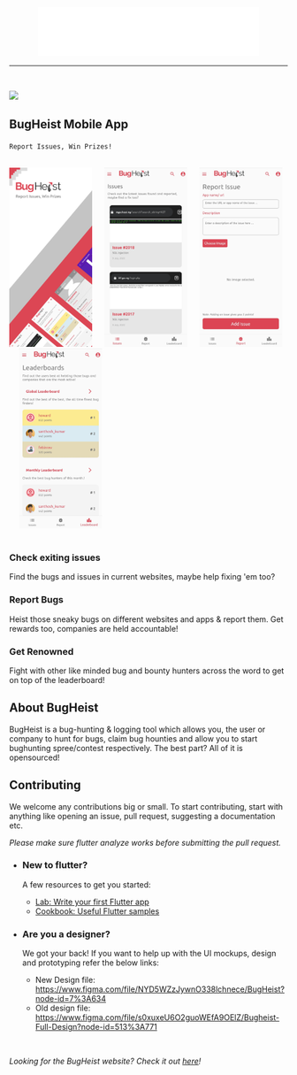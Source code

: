 
<div align=center>
    <img src="./assets/logo_white.png" width=400> 
</div>
<hr><br>

<img src="https://api.codemagic.io/apps/62313f4cc7f7cf30b70c778b/62313f4cc7f7cf30b70c778a/status_badge.svg"><br/>

## BugHeist Mobile App
`Report Issues, Win Prizes!`

<div>
    <br/>
    <img src="./assets/github/gh_screen1.png" width=150> &emsp;
    <img src="./assets/github/gh_screen2.png" width=150> &emsp;
    <img src="./assets/github/gh_screen3.png" width=150> &emsp;
    <img src="./assets/github/gh_screen4.png" width=150> &emsp;
    <br/><br/>
</div>

### Check exiting issues
Find the bugs and issues in current websites, maybe help fixing 'em too?

### Report Bugs
Heist those sneaky bugs on different websites and apps & report them. Get rewards too, companies are held accountable!

### Get Renowned
Fight with other like minded bug and bounty hunters across the word to get on top of the leaderboard!

## About BugHeist
BugHeist is a bug-hunting & logging tool which allows you, the user or company to hunt for bugs, claim bug hounties and allow you to start bughunting spree/contest respectively. The best part? All of it is opensourced!

## Contributing
We welcome any contributions big or small. To start contributing, start with anything like opening an issue, pull request, suggesting a documentation etc.

_Please make sure flutter analyze works before submitting the pull request._

- ### New to flutter?
    A few resources to get you started:

    - [Lab: Write your first Flutter app](https://flutter.dev/docs/get-started/codelab)
    - [Cookbook: Useful Flutter samples](https://flutter.dev/docs/cookbook)

- ### Are you a designer?
    We got your back! If you want to help up with the UI mockups, design and prototyping refer the below links:

    - New Design file: https://www.figma.com/file/NYD5WZzJywnO338lchnece/BugHeist?node-id=7%3A634
    - Old design file: https://www.figma.com/file/s0xuxeU6O2guoWEfA9OElZ/Bugheist-Full-Design?node-id=513%3A771
    
<br/>

_Looking for the BugHeist website? Check it out [here](https://www.bugheist.com)!_
